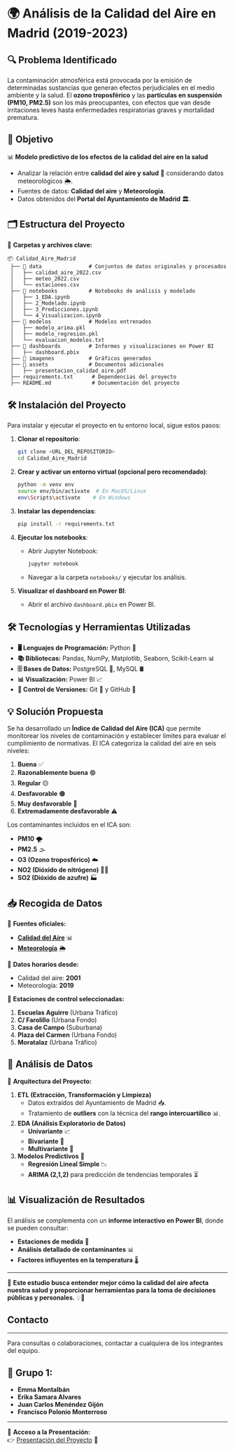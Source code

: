 # 🌍 Análisis de la Calidad del Aire en Madrid (2019-2023)

## 🔍 Problema Identificado
La contaminación atmosférica está provocada por la emisión de determinadas sustancias que generan efectos perjudiciales en el medio ambiente y la salud. El **ozono troposférico** y las **partículas en suspensión (PM10, PM2.5)** son los más preocupantes, con efectos que van desde irritaciones leves hasta enfermedades respiratorias graves y mortalidad prematura.

## 🎯 Objetivo
📊 **Modelo predictivo de los efectos de la calidad del aire en la salud**

- Analizar la relación entre **calidad del aire y salud** 🏥 considerando datos meteorológicos 🌦️.
- Fuentes de datos: **Calidad del aire** y **Meteorología**.
- Datos obtenidos del **Portal del Ayuntamiento de Madrid** 🏛️.


## 🗂️ Estructura del Proyecto
📂 **Carpetas y archivos clave:**
```
📦 Calidad_Aire_Madrid
 ├── 📂 data               # Conjuntos de datos originales y procesados
 │   ├── calidad_aire_2022.csv
 │   ├── meteo_2022.csv
 │   └── estaciones.csv
 ├── 📂 notebooks          # Notebooks de análisis y modelado
 │   ├── 1_EDA.ipynb
 │   ├── 2_Modelado.ipynb
 │   ├── 3_Predicciones.ipynb
 │   └── 4_Visualizacion.ipynb
 ├── 📂 modelos            # Modelos entrenados
 │   ├── modelo_arima.pkl
 │   ├── modelo_regresion.pkl
 │   └── evaluacion_modelos.txt
 ├── 📂 dashboards         # Informes y visualizaciones en Power BI
 │   ├── dashboard.pbix
 ├── 📂 imagenes           # Gráficos generados
 ├── 📂 assets             # Documentos adicionales
 │   ├── presentacion_calidad_aire.pdf
 ├── requirements.txt      # Dependencias del proyecto
 ├── README.md             # Documentación del proyecto
```

## 🛠️ Instalación del Proyecto
Para instalar y ejecutar el proyecto en tu entorno local, sigue estos pasos:

1. **Clonar el repositorio**:
   ```bash
   git clone <URL_DEL_REPOSITORIO>
   cd Calidad_Aire_Madrid
   ```
2. **Crear y activar un entorno virtual (opcional pero recomendado)**:
   ```bash
   python -m venv env
   source env/bin/activate  # En MacOS/Linux
   env\Scripts\activate    # En Windows
   ```
3. **Instalar las dependencias**:
   ```bash
   pip install -r requirements.txt
   ```
4. **Ejecutar los notebooks**:
   - Abrir Jupyter Notebook:
     ```bash
     jupyter notebook
     ```
   - Navegar a la carpeta `notebooks/` y ejecutar los análisis.

5. **Visualizar el dashboard en Power BI**:
   - Abrir el archivo `dashboard.pbix` en Power BI.

## 🛠️ Tecnologías y Herramientas Utilizadas
- **🖥️ Lenguajes de Programación:** Python 🐍
- **📚 Bibliotecas:** Pandas, NumPy, Matplotlib, Seaborn, Scikit-Learn 📊
- **🗄️ Bases de Datos:** PostgreSQL 🐘, MySQL 🛢️
- **📊 Visualización:** Power BI 📈
- **🔗 Control de Versiones:** Git 🔄 y GitHub 🐙

## 💡 Solución Propuesta
Se ha desarrollado un **Índice de Calidad del Aire (ICA)** que permite monitorear los niveles de contaminación y establecer límites para evaluar el cumplimiento de normativas. El ICA categoriza la calidad del aire en seis niveles:
1. **Buena** ✅
2. **Razonablemente buena** 🟢
3. **Regular** 🟡
4. **Desfavorable** 🟠
5. **Muy desfavorable** 🔴
6. **Extremadamente desfavorable** ⚠️

Los contaminantes incluidos en el ICA son:
- **PM10** 🌪️
- **PM2.5** 🌫️
- **O3 (Ozono troposférico)** ☁️
- **NO2 (Dióxido de nitrógeno)** 🚗💨
- **SO2 (Dióxido de azufre)** 🏭

## 📥 Recogida de Datos
🔗 **Fuentes oficiales:**
- **[Calidad del Aire](https://datos.madrid.es/sites/v/index.jsp?vgnextoid=aecb88a7e2b73410VgnVCM2000000c205a0aRCRD&vgnextchannel=374512b9ace9f310VgnVCM100000171f5a0aRCRD)** 📊
- **[Meteorología](https://datos.madrid.es/sites/v/index.jsp?vgnextoid=fa8357cec5efa610VgnVCM1000001d4a900aRCRD&vgnextchannel=374512b9ace9f310VgnVCM100000171f5a0aRCRD)** 🌦️

📅 **Datos horarios desde:**
- Calidad del aire: **2001**
- Meteorología: **2019**

📍 **Estaciones de control seleccionadas:**
1. **Escuelas Aguirre** (Urbana Tráfico)
2. **C/ Farolillo** (Urbana Fondo)
3. **Casa de Campo** (Suburbana)
4. **Plaza del Carmen** (Urbana Fondo)
5. **Moratalaz** (Urbana Tráfico)

## 📖 Análisis de Datos
📜 **Arquitectura del Proyecto:**
1. **ETL (Extracción, Transformación y Limpieza)**
   - Datos extraídos del Ayuntamiento de Madrid 📥.
   - Tratamiento de **outliers** con la técnica del **rango intercuartílico** 📊.
2. **EDA (Análisis Exploratorio de Datos)**
   - **Univariante** 📈
   - **Bivariante** 🔄
   - **Multivariante** 🔬
3. **Modelos Predictivos** 🧠
   - **Regresión Lineal Simple** 📉
   - **ARIMA (2,1,2)** para predicción de tendencias temporales ⏳

## 📊 Visualización de Resultados
El análisis se complementa con un **informe interactivo en Power BI**, donde se pueden consultar:
- **Estaciones de medida** 📌
- **Análisis detallado de contaminantes** 📊
- **Factores influyentes en la temperatura** 🌡️

---
🔬 **Este estudio busca entender mejor cómo la calidad del aire afecta nuestra salud y proporcionar herramientas para la toma de decisiones públicas y personales.** 💡💚
## Contacto

---
Para consultas o colaboraciones, contactar a cualquiera de los integrantes del equipo.

## 📌 Grupo 1:
- **Emma Montalbán**
- **Erika Samara Alvares**
- **Juan Carlos Menéndez Gijón**
- **Francisco Polonio Monterroso**

---
📂 **Acceso a la Presentación:**  
👉 [Presentación del Proyecto](assets/presentacion_calidad_aire.pdf) 📑  





